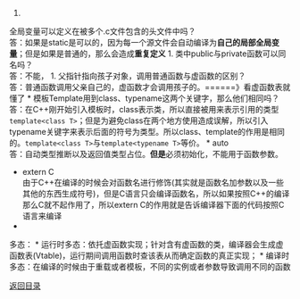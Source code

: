 1. 
全局变量可以定义在被多个.c文件包含的头文件中吗？<br>
答：如果是static是可以的，因为每一个源文件会自动编译为**自己的局部全局变量**；但是如果是普通的，那么会造成**重复定义**
1. 
类中public与private函数可以同名吗？<br>
答：不能，
1. 
父指针指向孩子对象，调用普通函数与虚函数的区别？<br>
答：普通函数调用父亲自己的，虚函数才会调用孩子的。======》看虚函数表就懂了
* 
模板Template用到class、typename这两个关键字，那么他们相同吗？<br>
答：在C++刚开始引入模板时，class表示类，所以直接被用来表示引用的类型```template<class T>```；但是为避免class在两个地方使用造成误解，所以引入typename关键字来表示后面的符号为类型。所以class、template的作用是相同的。```template<class T>```与```template<typename T>```等价。
* 
auto<br>
答：自动类型推断以及返回值类型占位。**但是**必须初始化，不能用于函数参数。
* extern C<br>
由于C++在编译的时候会对函数名进行修饰(其实就是函数名加参数以及一些其他的东西生成符号)，但是C语言只会编译函数名，所以如果按照C++的编译那么C就不起作用了，所以extern C的作用就是告诉编译器下面的代码按照C语言来编译
* 
多态：
    * 
运行时多态：依托虚函数实现；针对含有虚函数的类，编译器会生成虚函数表(Vtable)，运行期间调用函数时查该表从而确定函数的真正实现；
    * 
编译时多态：在编译的时候由于重载或者模板，不同的实例或者参数导致调用不同的函数

[返回目录](README.md)
